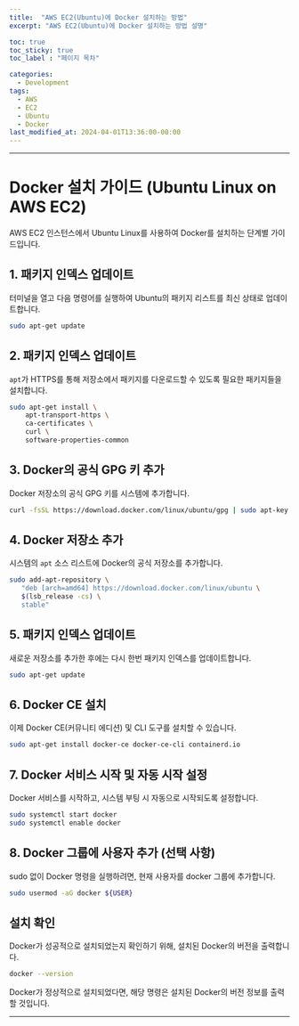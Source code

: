 ```yaml
---
title:  "AWS EC2(Ubuntu)에 Docker 설치하는 방법"
excerpt: "AWS EC2(Ubuntu)에 Docker 설치하는 방법 설명"

toc: true
toc_sticky: true
toc_label : "페이지 목차"

categories:
  - Development
tags:
  - AWS
  - EC2
  - Ubuntu
  - Docker
last_modified_at: 2024-04-01T13:36:00-00:00
---
```

------------

# Docker 설치 가이드 (Ubuntu Linux on AWS EC2)

AWS EC2 인스턴스에서 Ubuntu Linux를 사용하여 Docker를 설치하는 단계별 가이드입니다.

## 1. 패키지 인덱스 업데이트

터미널을 열고 다음 명령어를 실행하여 Ubuntu의 패키지 리스트를 최신 상태로 업데이트합니다.

```bash
sudo apt-get update
```

## 2. 패키지 인덱스 업데이트

`apt`가 HTTPS를 통해 저장소에서 패키지를 다운로드할 수 있도록 필요한 패키지들을 설치합니다.

```bash
sudo apt-get install \
    apt-transport-https \
    ca-certificates \
    curl \
    software-properties-common
```

## 3. Docker의 공식 GPG 키 추가

Docker 저장소의 공식 GPG 키를 시스템에 추가합니다.

```bash
curl -fsSL https://download.docker.com/linux/ubuntu/gpg | sudo apt-key add -
```

## 4. Docker 저장소 추가

시스템의 `apt` 소스 리스트에 Docker의 공식 저장소를 추가합니다.

```bash
sudo add-apt-repository \
   "deb [arch=amd64] https://download.docker.com/linux/ubuntu \
   $(lsb_release -cs) \
   stable"
```

## 5. 패키지 인덱스 업데이트

새로운 저장소를 추가한 후에는 다시 한번 패키지 인덱스를 업데이트합니다.

```bash
sudo apt-get update
```

## 6. Docker CE 설치

이제 Docker CE(커뮤니티 에디션) 및 CLI 도구를 설치할 수 있습니다.

```bash
sudo apt-get install docker-ce docker-ce-cli containerd.io
```

## 7. Docker 서비스 시작 및 자동 시작 설정

Docker 서비스를 시작하고, 시스템 부팅 시 자동으로 시작되도록 설정합니다.

```bash
sudo systemctl start docker
sudo systemctl enable docker
```

## 8. Docker 그룹에 사용자 추가 (선택 사항)

sudo 없이 Docker 명령을 실행하려면, 현재 사용자를 docker 그룹에 추가합니다.

```bash
sudo usermod -aG docker ${USER}
```

## 설치 확인

Docker가 성공적으로 설치되었는지 확인하기 위해, 설치된 Docker의 버전을 출력합니다.

```bash
docker --version
```

Docker가 정상적으로 설치되었다면, 해당 명령은 설치된 Docker의 버전 정보를 출력할 것입니다.


------------